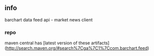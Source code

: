 <!--

    Copyright (C) 2011-2012 Barchart, Inc. <http://www.barchart.com/>

    All rights reserved. Licensed under the OSI BSD License.

    http://www.opensource.org/licenses/bsd-license.php

-->
## info

barchart data feed api - market news client

### repo

maven central has
[latest version of these artifacts]
(http://search.maven.org/#search%7Cga%7C1%7Ccom.barchart.feed)
